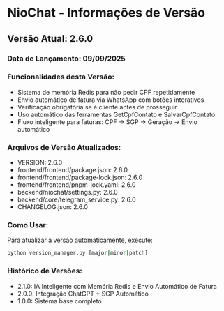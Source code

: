 # NioChat - Informações de Versão

## Versão Atual: 2.6.0

### Data de Lançamento: 09/09/2025

### Funcionalidades desta Versão:
- Sistema de memória Redis para não pedir CPF repetidamente
- Envio automático de fatura via WhatsApp com botões interativos
- Verificação obrigatória se é cliente antes de prosseguir
- Uso automático das ferramentas GetCpfContato e SalvarCpfContato
- Fluxo inteligente para faturas: CPF → SGP → Geração → Envio automático

### Arquivos de Versão Atualizados:
- VERSION: 2.6.0
- frontend/frontend/package.json: 2.6.0
- frontend/frontend/package-lock.json: 2.6.0
- frontend/frontend/pnpm-lock.yaml: 2.6.0
- backend/niochat/settings.py: 2.6.0
- backend/core/telegram_service.py: 2.6.0
- CHANGELOG.json: 2.6.0

### Como Usar:
Para atualizar a versão automaticamente, execute:
```bash
python version_manager.py [major|minor|patch]
```

### Histórico de Versões:
- 2.1.0: IA Inteligente com Memória Redis e Envio Automático de Fatura
- 2.0.0: Integração ChatGPT + SGP Automático
- 1.0.0: Sistema base completo
